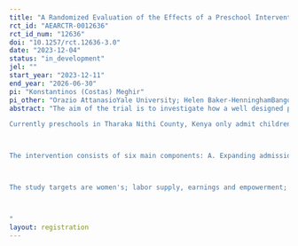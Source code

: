 ```yaml
---
title: "A Randomized Evaluation of the Effects of a Preschool Intervention on Child Learning and Women's Economic Empowerment in Tharaka Nithi County, Kenya"
rct_id: "AEARCTR-0012636"
rct_id_num: "12636"
doi: "10.1257/rct.12636-3.0"
date: "2023-12-04"
status: "in_development"
jel: ""
start_year: "2023-12-11"
end_year: "2026-06-30"
pi: "Konstantinos (Costas) Meghir"
pi_other: "Orazio AttanasioYale University; Helen Baker-HenninghamBangor University and University of West Indies; Simon OnywereKenyatta University; Dorothy NaivashaTharaka Nithi County"
abstract: "The aim of the trial is to investigate how a well designed pre-school program can improve child development and school readiness, while at the same time improving female empowerment through improved employment and earnings and better recognition of their roles as mothers.
Currently preschools in Tharaka Nithi County, Kenya only admit children from 4 years old. And while there is a curriculum for their education schools tend to be under-equipped with learning materials.

The intervention consists of six main components: A. Expanding admission to 3-year-olds in the current preschools (they currently start at 4), B. Preparing a curriculum to accommodate the 3-year old children (as the curriculum currently starts at 4 years) and improving the teaching practices in the center for all children, including the 4 year olds, C. Developing teacher activity guides to support curriculum implementation, D. Providing developmentally appropriate teaching and learning materials (e.g. picture books, puzzles, games), E. Adding an extra teacher in the preschool class (PP1), and F. Training the teachers in the implementation of the curriculum through teacher-training workshops and in-class coaching.

The study targets are women's; labor supply, earnings and empowerment; and the cognitive development and school readiness of the 3- and 4-year-old children.

"
layout: registration
---
```


